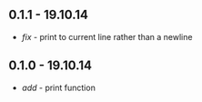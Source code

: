 ## 0.1.1 - 19.10.14

* _fix_ - print to current line rather than a newline

## 0.1.0 - 19.10.14

* _add_ - print function
